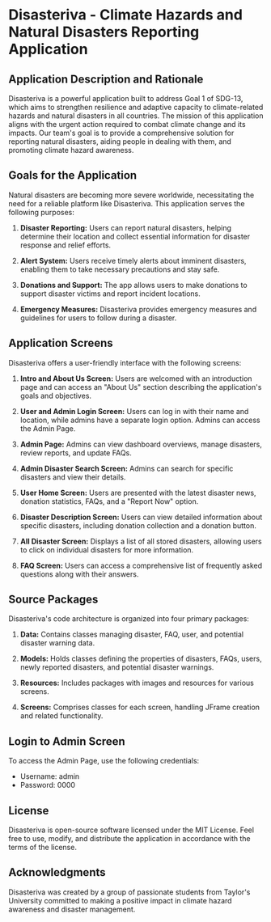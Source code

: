 # Disasteriva - Climate Hazards and Natural Disasters Reporting Application

## Application Description and Rationale

Disasteriva is a powerful application built to address Goal 1 of SDG-13, which aims to strengthen resilience and adaptive capacity to climate-related hazards and natural disasters in all countries. The mission of this application aligns with the urgent action required to combat climate change and its impacts. Our team's goal is to provide a comprehensive solution for reporting natural disasters, aiding people in dealing with them, and promoting climate hazard awareness.

## Goals for the Application

Natural disasters are becoming more severe worldwide, necessitating the need for a reliable platform like Disasteriva. This application serves the following purposes:

1. **Disaster Reporting:** Users can report natural disasters, helping determine their location and collect essential information for disaster response and relief efforts.

2. **Alert System:** Users receive timely alerts about imminent disasters, enabling them to take necessary precautions and stay safe.

3. **Donations and Support:** The app allows users to make donations to support disaster victims and report incident locations.

4. **Emergency Measures:** Disasteriva provides emergency measures and guidelines for users to follow during a disaster.

## Application Screens

Disasteriva offers a user-friendly interface with the following screens:

1. **Intro and About Us Screen:** Users are welcomed with an introduction page and can access an "About Us" section describing the application's goals and objectives.

2. **User and Admin Login Screen:** Users can log in with their name and location, while admins have a separate login option. Admins can access the Admin Page.

3. **Admin Page:** Admins can view dashboard overviews, manage disasters, review reports, and update FAQs.

4. **Admin Disaster Search Screen:** Admins can search for specific disasters and view their details.

5. **User Home Screen:** Users are presented with the latest disaster news, donation statistics, FAQs, and a "Report Now" option.

6. **Disaster Description Screen:** Users can view detailed information about specific disasters, including donation collection and a donation button.

7. **All Disaster Screen:** Displays a list of all stored disasters, allowing users to click on individual disasters for more information.

8. **FAQ Screen:** Users can access a comprehensive list of frequently asked questions along with their answers.

## Source Packages

Disasteriva's code architecture is organized into four primary packages:

1. **Data:** Contains classes managing disaster, FAQ, user, and potential disaster warning data.

2. **Models:** Holds classes defining the properties of disasters, FAQs, users, newly reported disasters, and potential disaster warnings.

3. **Resources:** Includes packages with images and resources for various screens.

4. **Screens:** Comprises classes for each screen, handling JFrame creation and related functionality.

## Login to Admin Screen

To access the Admin Page, use the following credentials:

- Username: admin
- Password: 0000

## License

Disasteriva is open-source software licensed under the MIT License. Feel free to use, modify, and distribute the application in accordance with the terms of the license.

## Acknowledgments

Disasteriva was created by a group of passionate students from Taylor's University committed to making a positive impact in climate hazard awareness and disaster management.

